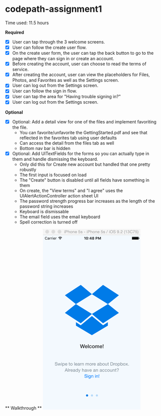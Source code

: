 # codepath-assignment1

Time used: 11.5 hours

**Required**
- [x] User can tap through the 3 welcome screens.
- [x] User can follow the create user flow.
- [x] On the create user form, the user can tap the back button to go to the page where they can sign in or create an account.
- [x] Before creating the account, user can choose to read the terms of service.
- [x] After creating the account, user can view the placeholders for Files, Photos, and Favorites as well as the Settings screen.
- [x] User can log out from the Settings screen.
- [x] User can follow the sign in flow.
- [x] User can tap the area for "Having trouble signing in?"
- [x] User can log out from the Settings screen.

**Optional**
- [x] Optional: Add a detail view for one of the files and implement favoriting the file.
  - You can favorite/unfavorite the GettingStarted.pdf and see that reflected in the favorites tab using user defaults
  - Can access the detail from the files tab as well
  - Bottom nav bar is hidden
- [x] Optional: Add UITextFields for the forms so you can actually type in them and handle dismissing the keyboard.
  - Only did this for Create new account but handled that one pretty robustly
  - The first input is focused on load 
  - The "Create" button is disabled until all fields have something in them
  - On create, the "View terms" and "I agree" uses the UIAlertActionController action sheet UI
  - The password strength progress bar increases as the length of the password string increases
  - Keyboard is dismissable
  - The email field uses the email keyboard
  - Spell correction is turned off
  

** Walkthrough **
![walktrhough](https://github.com/diiaann/codepath-assignment1/blob/master/walkthrough.gif)
